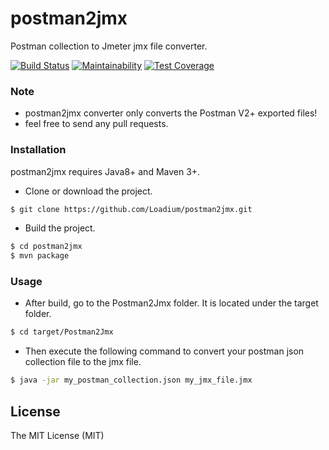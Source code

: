 # postman2jmx
Postman collection to Jmeter jmx file converter.

[![Build Status](https://api.travis-ci.com/eduardomioto/postman2jmx.svg?branch=master)](https://travis-ci.com/github/eduardomioto/postman2jmx)
[![Maintainability](https://api.codeclimate.com/v1/badges/bcb3647ef40cccaaef3b/maintainability)](https://codeclimate.com/github/eduardomioto/postman2jmx/maintainability)
[![Test Coverage](https://api.codeclimate.com/v1/badges/bcb3647ef40cccaaef3b/test_coverage)](https://codeclimate.com/github/eduardomioto/postman2jmx/test_coverage)

### Note

- postman2jmx converter only converts the Postman V2+ exported files!
- feel free to send any pull requests.

### Installation

postman2jmx requires Java8+ and Maven 3+.

- Clone or download the project.
```sh
$ git clone https://github.com/Loadium/postman2jmx.git
```
- Build the project.
```sh
$ cd postman2jmx
$ mvn package
```

### Usage

- After build, go to the Postman2Jmx folder. It is located under the target folder.
```sh
$ cd target/Postman2Jmx
```
- Then execute the following command to convert your postman json collection file to the jmx file.
```sh
$ java -jar my_postman_collection.json my_jmx_file.jmx
```

License
----

The MIT License (MIT)
